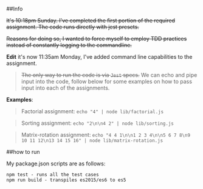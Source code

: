 ##Info

~~It's 10:18pm Sunday. I've completed the first portion of the required assignment. The code runs directly with jest presets.~~

~~Reasons for doing so, I wanted to force myself to employ TDD practices instead of constantly logging to the commandline.~~

**Edit** it's now 11:35am Monday, I've added command line capabilities to the assignment.

> ~~The only way to run the code is via `Jest` specs.~~ We can echo and pipe input into the code, follow below for some examples on how to pass input into each of the assignments.

**Examples**:

> Factorial assignment: `echo "4" | node lib/factorial.js`

> Sorting assignment: `echo "2\n\n4 2" | node lib/sorting.js`

> Matrix-rotation assignment: `echo "4 4 1\n\n1 2 3 4\n\n5 6 7 8\n9 10 11 12\n13 14 15 16" | node lib/matrix-rotation.js`

##how to run

My package.json scripts are as follows:

```
npm test - runs all the test cases
npm run build - transpiles es2015/es6 to es5
```